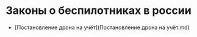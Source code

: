 # Законы о беспилотниках в россии

  - [Постановление дрона на учёт](Постановление дрона на учёт.md)
